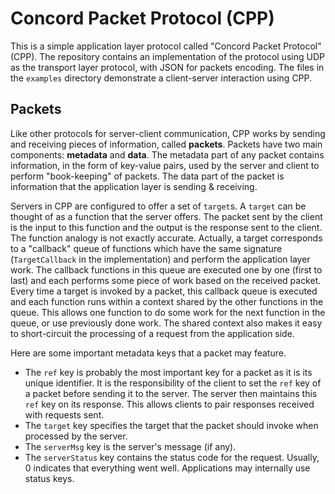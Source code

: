 # Concord Packet Protocol (CPP)

This is a simple application layer protocol called "Concord Packet
Protocol" (CPP). The repository contains an implementation of the protocol using
UDP as the transport layer protocol, with JSON for packets encoding. The
files in the `examples` directory demonstrate a client-server interaction using
CPP.

## Packets

Like other protocols for server-client communication, CPP works by sending and
receiving pieces of information, called __packets__. Packets have two main
components: __metadata__ and __data__. The metadata part of any packet contains
information, in the form of key-value pairs, used by the server and client to
perform "book-keeping" of packets. The data part of the packet is information
that the application layer is sending & receiving.

Servers in CPP are configured to offer a set of `target`s. A `target` can be
thought of as a function that the server offers. The packet sent by the client
is the input to this function and the output is the response sent to the client.
The function analogy is not exactly accurate. Actually, a target corresponds to
a "callback" queue of functions which have the same signature (`TargetCallback`
in the implementation) and perform the application layer work. The callback
functions in this queue are executed one by one (first to last) and each
performs some piece of work based on the received packet. Every time a target is
invoked by a packet, this callback queue is executed and each function runs
within a context shared by the other functions in the queue. This allows one
function to do some work for the next function in the queue, or use previously
done work. The shared context also makes it easy to short-circuit the processing
of a request from the application side.

Here are some important metadata keys that a packet may feature.

* The `ref` key is probably the most important key for a packet as it is its
  unique identifier. It is the responsibility of the client to set the `ref` key
  of a packet before sending it to the server. The server then maintains this
  `ref` key on its response. This allows clients to pair responses received with
  requests sent.
* The `target` key specifies the target that the packet should invoke when
  processed by the server.
* The `serverMsg` key is the server's message (if any).
* The `serverStatus` key contains the status code for the request. Usually, 0
  indicates that everything went well. Applications may internally use status
  keys.
